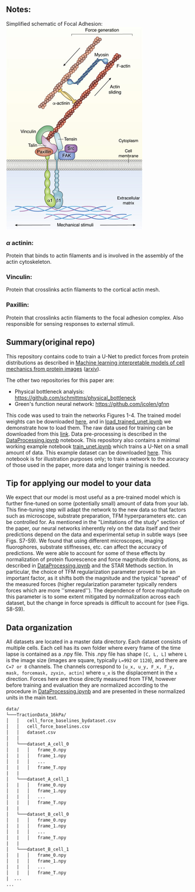 
## Notes:
Simplified schematic of Focal Adhesion:
![zanclaPrimerTractionForce2022](/notes_media/gr1.jpg)
### $\alpha$ actinin:
Protein that binds to actin filaments and is involved in the assembly of the actin cytoskeleton.

### Vinculin:
Protein that crosslinks actin filaments to the cortical actin mesh.

### Paxillin:
Protein that crosslinks actin filaments to the focal adhesion complex. Also responsible for sensing responses to external stimuli.


## Summary(original repo)

This repository contains code to train a U-Net to predict forces from protein distributions as described in [Machine learning interpretable models of cell mechanics from protein images](https://www.cell.com/cell/fulltext/S0092-8674(23)01331-4) ([arxiv](https://arxiv.org/abs/2303.00176)).

The other two repositories for this paper are:
 - Physical bottleneck analysis: https://github.com/schmittms/physical_bottleneck
 - Green's function neural network: https://github.com/jcolen/gfnn

This code was used to train the networks Figures 1-4. The trained model weights can be downloaded [here](https://uchicago.box.com/s/o6gpcdaxzv9t6ffus81o6we2226k3jc9), and in [load_trained_unet.ipynb](load_trained_unet.ipynb) we demonstrate how to load them. The raw data used for training can be downloaded from this [link](https://uchicago.box.com/s/s0poevx1iaa8f6iywv59uftbimjuoss1). Data pre-processing is described in the [DataProcessing.ipynb](DataProcessing.ipynb) notebook. This repository also contains a minimal working example notebook [train_unet.ipynb](train_unet.ipynb) which trains a U-Net on a small amount of data. This example dataset can be downloaded [here](https://uchicago.box.com/s/axbn54r31amvrnfck82hjmz01qsvd0ox). This notebook is for illustration purposes only; to train a network to the accuracy of those used in the paper, more data and longer training is needed.

## Tip for applying our model to your data
We expect that our model is most useful as a pre-trained model which is further fine-tuned on some (potentially small) amount of data from your lab. This fine-tuning step will adapt the network to the new data so that factors such as microscope, substrate preparation, TFM hyperparameters etc. can be controlled for. As mentioned in the "Limitations of the study" section of the paper, our neural networks inherently rely on the data itself and their predictions depend on the data and experimental setup in subtle ways (see Figs. S7-S9). We found that using different microscopes, imaging fluorophores, substrate stiffnesses, etc. can affect the accuracy of predictions. We were able to account for some of these effects by normalization of protein fluorescence and force magnitude distributions, as described in [DataProcessing.ipynb](DataProcessing.ipynb) and the STAR Methods section. In particular, the choice of TFM regularization parameter proved to be an important factor, as it shifts both the magnitude and the typical "spread" of the measured forces (higher regularization parameter typically renders forces which are more ''smeared''). The dependence of force magnitude on this parameter is to some extent mitigated by normalization across each dataset, but the change in force spreads is difficult to account for (see Figs. S8-S9).

## Data organization

All datasets are located in a master data directory. Each dataset consists of multiple cells. Each cell has its own folder where every frame of the time lapse is contained as a .npy file. This .npy file has shape `[C, L, L]` where `L` is the image size (images are square, typically `L=992` or `1120`), and there are `C=7 or 8` channels. The channels correspond to `[u_x, u_y, F_x, F_y, mask, forcemask, zyxin, actin]` where `u_x` is the displacement in the `x` direction. Forces here are those directly measured from TFM, however before training and evaluation they are normalized according to the procedure in [DataProcessing.ipynb](DataProcessing.ipynb) and are presented in these normalized units in the main text.

```
data/
└───TractionData_16kPa/
│   │   cell_force_baselines_bydataset.csv
│   │   cell_force_baselines.csv
│   │   dataset.csv
│   │
│   └───dataset_A_cell_0
│   |   │   frame_0.npy
│   |   │   frame_1.npy
│   |   │   ...
│   |   │   frame_T.npy 
|   |
│   └───dataset_A_cell_1
│   |   │   frame_0.npy
│   |   │   frame_1.npy
│   |   │   ...
│   |   │   frame_T.npy
|   |
│   └───dataset_B_cell_0
│   |   │   frame_0.npy
│   |   │   frame_1.npy
│   |   │   ...
│   |   │   frame_T.npy 
|   |
│   └───dataset_B_cell_1
│   |   │   frame_0.npy
│   |   │   frame_1.npy
│   |   │   ...
│   |   │   frame_T.npy 
|  ...
...
```

